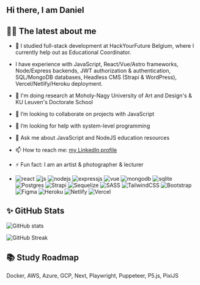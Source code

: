 #

## Hi there, I am Daniel

<!---
![GitHub trophy](https://github-profile-trophy.vercel.app/?username=danielhalasz&theme=onedark&margin-w=15&margin-h=15&column=7)
-->

## 👨‍💻 The latest about me 

- 🔭 I studied full-stack development at HackYourFuture Belgium, where I currently help out as Educational Coordinator. 
-  I have experience with JavaScript, React/Vue/Astro frameworks, Node/Express backends, JWT authorization & authentication, SQL/MongoDB databases, Headless CMS (Strapi & WordPress), Vercel/Netlify/Heroku deployment.

- 🏫 I'm doing research at Moholy-Nagy University of Art and Design's & KU Leuven's Doctorate School 
- 👯 I’m looking to collaborate on projects with JavaScript
- 🤔 I’m looking for help with system-level programming
- 💬 Ask me about JavaScript and NodeJS education resources
- 📫 How to reach me: [my LinkedIn profile](https://linkedin.com/in/danielhalaszphotography)
- ⚡ Fun fact: I am an artist & photographer & lecturer
- 
  ![react](https://img.shields.io/badge/React-20232A?style=for-the-badge&logo=react&logoColor=61DAFB)
![js](https://img.shields.io/badge/javascript%20-%23323330.svg?&style=for-the-badge&logo=javascript&logoColor=%23F7DF1E)
![nodejs](https://img.shields.io/badge/node.js%20-%2343853D.svg?&style=for-the-badge&logo=node.js&logoColor=white)
![expressjs](https://img.shields.io/badge/express.js%20-%23404d59.svg?&style=for-the-badge)
![vue](https://img.shields.io/badge/vuejs-%2335495e.svg?style=for-the-badge&logo=vuedotjs&logoColor=%234FC08D)
![mongodb](https://img.shields.io/badge/MongoDB-%234ea94b.svg?&style=for-the-badge&logo=mongodb&logoColor=white)
![sqlite](https://img.shields.io/badge/SQLite-%2307405e.svg?&style=for-the-badge&logo=sqlite&logoColor=white)
![Postgres](https://img.shields.io/badge/postgres-%23316192.svg?style=for-the-badge&logo=postgresql&logoColor=white)
![Strapi](https://img.shields.io/badge/strapi-%232E7EEA.svg?style=for-the-badge&logo=strapi&logoColor=white)
![Sequelize](https://img.shields.io/badge/Sequelize-52B0E7?style=for-the-badge&logo=Sequelize&logoColor=white)
![SASS](https://img.shields.io/badge/SASS-hotpink.svg?style=for-the-badge&logo=SASS&logoColor=white)
![TailwindCSS](https://img.shields.io/badge/tailwindcss-%2338B2AC.svg?style=for-the-badge&logo=tailwind-css&logoColor=white)
![Bootstrap](https://img.shields.io/badge/bootstrap-%23563D7C.svg?style=for-the-badge&logo=bootstrap&logoColor=white)
![Figma](https://img.shields.io/badge/figma-%23F24E1E.svg?style=for-the-badge&logo=figma&logoColor=white)
![Heroku](https://img.shields.io/badge/heroku-%23430098.svg?style=for-the-badge&logo=heroku&logoColor=white)
![Netlify](https://img.shields.io/badge/Netlify-00C7B7?style=for-the-badge&logo=netlify&logoColor=white)
![Vercel](https://img.shields.io/badge/vercel-%23000000.svg?style=for-the-badge&logo=vercel&logoColor=white)

## ✨ GitHub Stats

![GitHub stats](https://github-readme-stats.vercel.app/api?username=danielhalasz&show_icons=true&theme=onedark&width=810)

![GitHub Streak](https://streak-stats.demolab.com/?user=danielhalasz&theme=onedark)

<!-- ![Top Langs](https://github-readme-stats.vercel.app/api/top-langs/?username=danielhalasz&theme=onedark) -->

## 📚 Study Roadmap 

Docker, AWS, Azure, GCP, Next, Playwright, Puppeteer, P5.js, PixiJS

<!--
**danielhalasz/danielhalasz** is a ✨ _special_ ✨ repository because its `README.md` (this file) appears on your GitHub profile.
-->
